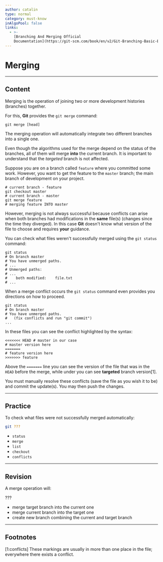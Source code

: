 ```yaml
---
author: catalin
type: normal
category: must-know
inAlgoPool: false
links:
  - >-
    [Branching And Merging Official
    Documentation](https://git-scm.com/book/en/v2/Git-Branching-Basic-Branching-and-Merging){website}
---
```


# Merging


---

## Content

Merging is the operation of joining two or more development histories (branches)  together.

For this, **Git** provides the `git merge` command:

```plain-text
git merge [head]
```

The merging operation will automatically integrate two different branches into a single one.

Even though the algorithms used for the merge depend on the status of the branches, all of them will merge **into** the current branch. It is important to understand that the *targeted* branch is not affected.

Suppose you are on a branch called `feature` where you committed some work. However, you want to get the feature to the `master` branch; the main branch of development on your project.

```plain-text
# current branch - feature
git checkout master
# current branch - master
git merge feature
# merging feature INTO master
```

However, merging is not always successful because conflicts can arise when both branches had modifications in the **same** file(s) (changes since the time they diverged). In this case **Git** doesn't know what version of the file to choose and requires **your** guidance. 

You can check what files weren't successfully  merged using the `git status` command:

```plain-text
git status
# On branch master
# You have unmerged paths.
# ...
# Unmerged paths:
# ...
#    both modified:    file.txt
# ...
```

When a merge conflict occurs the `git status` command even provides you directions on how to proceed.

```plain-text
git status
# On branch master
# You have unmerged paths.
#   (fix conflicts and run "git commit")
...
```

In these files you can see the conflict highlighted by the syntax:

```plain-text
<<<<<<< HEAD # master in our case
# master version here
=======
# feature version here
>>>>>>> feature
```

Above the `=======` line you can see the version of the file that was in the `HEAD` before the merge, while under you can see **targeted** branch version[1].

You must manually resolve these conflicts (save the file as you wish it to be) and commit the update(s). You may then push the changes.


---

## Practice

To check what files were not successfully merged automatically:

```bash
git ???
```

- `status`
- `merge`
- `list`
- `checkout`
- `conflicts`


---

## Revision

A merge operation will:

???

- merge target branch into the current one
- merge current branch into the target one
- create new branch combining the current and target branch


---

## Footnotes

[1:conflicts]
These markings are usually in more than one place in the file; everywhere there exists a conflict.
